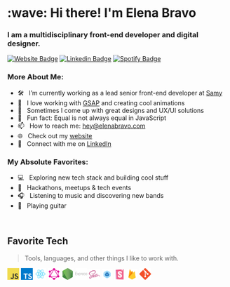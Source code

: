 <h1 align="left" id="macropower-title">:wave: Hi there! I'm Elena Bravo</h1>
<h3 align="left">I am a multidisciplinary front-end developer and digital designer.</h3>

[![Website Badge](https://img.shields.io/badge/website-000000?style=for-the-badge&logo=About.me&logoColor=white)](https://elenabravo.com/)
[![Linkedin Badge](https://img.shields.io/badge/LinkedIn-0077B5?style=for-the-badge&logo=linkedin&logoColor=white)](https://www.linkedin.com/in/elena-bravo/)
[![Spotify Badge](https://img.shields.io/badge/Spotify-1ED760?&style=for-the-badge&logo=spotify&logoColor=white)](https://spoti.fi/34t4OZJ)

### More About Me:

- 🛠 &nbsp; I’m currently working as a lead senior front-end developer at [Samy](https://samy.com/)
- 🧦 &nbsp; I love working with [GSAP](https://greensock.com/gsap/) and creating cool animations
- 🎨 &nbsp; Sometimes I come up with great designs and UX/UI solutions
- 👾 &nbsp; Fun fact: Equal is not always equal in JavaScript
- 📫 &nbsp; How to reach me: hey@elenabravo.com
- 🌐 &nbsp; Check out my [website](https://elenabravo.com/)
- 💬 &nbsp; Connect with me on [LinkedIn](https://www.linkedin.com/in/elena-bravo/)

### My Absolute Favorites:

- 💻 &nbsp; Exploring new tech stack and building cool stuff
- 🍕 &nbsp; Hackathons, meetups & tech events
- 🎧 &nbsp; Listening to music and discovering new bands
- 🎸 &nbsp; Playing guitar

</br>

<h2 align="left" id="macropower-tech">Favorite Tech</h2>

> Tools, languages, and other things I like to work with.

<code><img height="27" src="https://raw.githubusercontent.com/github/explore/80688e429a7d4ef2fca1e82350fe8e3517d3494d/topics/javascript/javascript.png" alt="JavaScript"></code>
<code><img height="27" src="https://raw.githubusercontent.com/github/explore/80688e429a7d4ef2fca1e82350fe8e3517d3494d/topics/typescript/typescript.png" alt="TypeScript"></code>
<code><img height="27" src="https://raw.githubusercontent.com/github/explore/80688e429a7d4ef2fca1e82350fe8e3517d3494d/topics/react/react.png" alt="React"></code>
<code><img height="27" src="https://raw.githubusercontent.com/github/explore/5c058a388828bb5fde0bcafd4bc867b5bb3f26f3/topics/graphql/graphql.png" alt="GraphQL"></code>
<code><img height="27" src="https://raw.githubusercontent.com/github/explore/80688e429a7d4ef2fca1e82350fe8e3517d3494d/topics/nodejs/nodejs.png" alt="Node"></code>
<code><img height="27" src="https://raw.githubusercontent.com/github/explore/80688e429a7d4ef2fca1e82350fe8e3517d3494d/topics/express/express.png" alt="Express"></code>
<code><img height="25" src="https://raw.githubusercontent.com/github/explore/80688e429a7d4ef2fca1e82350fe8e3517d3494d/topics/sass/sass.png" alt="SASS"></code>
<code><img height="25" src="https://raw.githubusercontent.com/github/explore/80688e429a7d4ef2fca1e82350fe8e3517d3494d/topics/webpack/webpack.png" alt="Webpack"></code>
<code><img height="25" src="https://raw.githubusercontent.com/github/explore/80688e429a7d4ef2fca1e82350fe8e3517d3494d/topics/storybook/storybook.png" alt="Storybook"></code>
<code><img height="25" src="https://raw.githubusercontent.com/github/explore/80688e429a7d4ef2fca1e82350fe8e3517d3494d/topics/firebase/firebase.png" alt="Firebase"></code>
<code><img height="27" src="https://raw.githubusercontent.com/devicons/devicon/master/icons/git/git-original.svg" alt="git"></code>

